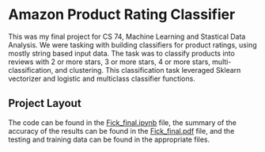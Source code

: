 # Amazon Product Rating Classifier

This was my final project for CS 74, Machine Learning and Stastical Data Analysis. We were tasking with building classifiers for product ratings, using mostly string based input data. The task was to classify products into reviews with 2 or more stars, 3 or more stars, 4 or more stars, multi-classification, and clustering. This classification task leveraged Sklearn vectorizer and logistic and multiclass classifier functions.

## Project Layout

The code can be found in the [Fick_final.ipynb](Fick_final.ipynb) file, the summary of the accuracy of the results can be found in the [Fick_final.pdf](Fick_final.pdf) file, and the testing and training data can be found in the appropriate files.
